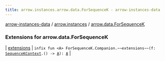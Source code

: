 ```yaml
---
title: arrow.instances.arrow.data.ForSequenceK - arrow-instances-data
---
```


[arrow-instances-data](../../index.html) / [arrow.instances](../index.html) / [arrow.data.ForSequenceK](./index.html)

### Extensions for arrow.data.ForSequenceK

| [extensions](extensions.html) | `infix fun <A> ForSequenceK.Companion.~~extensions~~(f: `[`SequenceKContext`](../-sequence-k-context/index.html)`.() -> `[`A`](extensions.html#A)`): `[`A`](extensions.html#A) |

